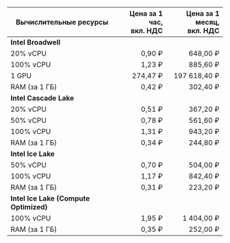 | Вычислительные ресурсы | Цена за 1 час,<br>вкл. НДС | Цена за 1 месяц,<br>вкл. НДС |
|------------------------|------------------------:|--------------------------:|
| **Intel Broadwell**                                                          |
| 20% vCPU               | 0,90 ₽                  | 648,00 ₽                  |
| 100% vCPU              | 1,23 ₽                  | 885,60 ₽                  |
| 1 GPU                  | 274,47 ₽                | 197 618,40 ₽                |
| RAM (за 1 ГБ)          | 0,42 ₽                  | 302,40 ₽                  |
| **Intel Cascade Lake**                                                     |
| 20% vCPU               | 0,51 ₽                  | 367,20 ₽                  |
| 50% vCPU               | 0,78 ₽                  | 561,60 ₽                  |
| 100% vCPU              | 1,31 ₽                  | 943,20 ₽                  |
| RAM (за 1 ГБ)          | 0,34 ₽                  | 244,80 ₽                  |
| **Intel Ice Lake**                                                         |
| 50% vCPU               | 0,70 ₽                  | 504,00 ₽                  |
| 100% vCPU              | 1,17 ₽                  | 842,40 ₽                  |
| RAM (за 1 ГБ)          | 0,31 ₽                  | 223,20 ₽                  |
| **Intel Ice Lake (Compute Optimized)** |
| 100% vCPU | 1,95 ₽ | 1 404,00 ₽ |
| RAM (за 1 ГБ) | 0,35 ₽ | 252,00 ₽ |
